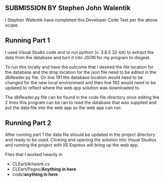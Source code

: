 ## SUBMISSION BY Stephen John Walentik

I Stephen Walentik have completed this Developer Code Test per the above scope.

## Running Part 1

I used Visual Studio code and to run python (v. 3.8.5 32-bit) to extract the data from the database and turn it into JSON for my program to disgest. 

To run this locally and have the outcome that I desired the file location for the database and the drop location for the json file need to be edited in the dbReader.py file. On line 191 the database location would need to be changed for the new local environment and then line 192 would need to be updated to reflect where the web app solution was downloaded to.

The dbReader.py file can be found in the code file directory once editing the 2 lines this program can be ran to read the database that was supplied and put the data file into the web app so the web app can run.

## Running Part 2

After running part 1 the data file should be updated in the project directory and ready to be used. Clicking and opening the solution into Visual Studios and running the project with IIS Express will bring up the web app.

Files that I worked heavily in
- CLEart/Artwork.cs
- CLEart/Pages/**Anything in here**
- code/**anything in here**
